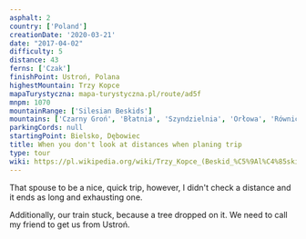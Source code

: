 ```yaml
---
asphalt: 2
country: ['Poland']
creationDate: '2020-03-21'
date: "2017-04-02"
difficulty: 5
distance: 43
ferns: ['Czak']
finishPoint: Ustroń, Polana
highestMountain: Trzy Kopce
mapaTurystyczna: mapa-turystyczna.pl/route/ad5f
mnpm: 1070
mountainRange: ['Silesian Beskids']
mountains: ['Czarny Groń', 'Błatnia', 'Szyndzielnia', 'Orłowa', 'Równica', 'Trzy Kopce Wiślańskie']
parkingCords: null
startingPoint: Bielsko, Dębowiec
title: When you don't look at distances when planing trip
type: tour
wiki: https://pl.wikipedia.org/wiki/Trzy_Kopce_(Beskid_%C5%9Al%C4%85ski)
---
```


That spouse to be a nice, quick trip, however, I didn't check a distance and it ends as long and exhausting one.

Additionally, our train stuck, because a tree dropped on it. We need to call my friend to get us from Ustroń.
